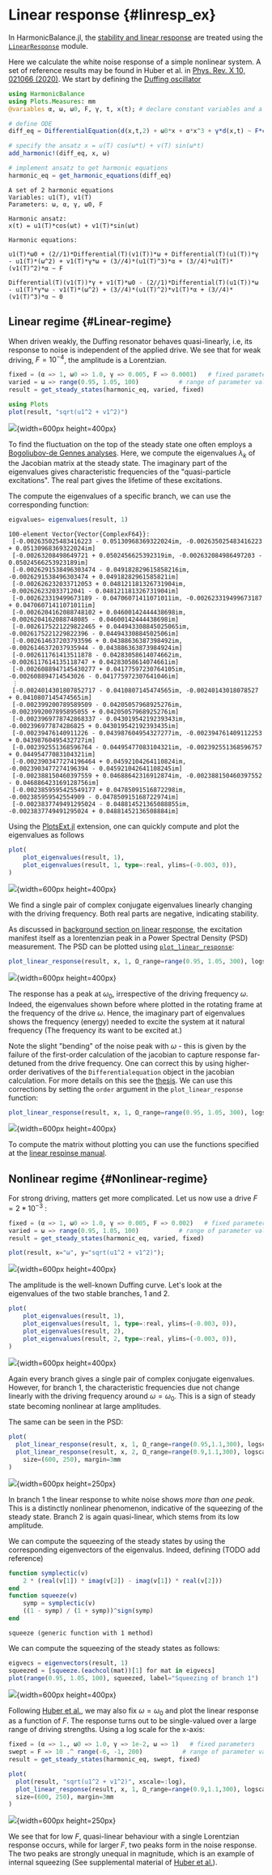 
# Linear response {#linresp_ex}

In HarmonicBalance.jl, the [stability and linear response](/background/stability_response#linresp_background) are treated using the [`LinearResponse`](/manual/linear_response#linresp_man) module.

Here we calculate the white noise response of a simple nonlinear system. A set of reference results may be found in Huber et al. in [Phys. Rev. X 10, 021066 (2020)](https://doi.org/10.1103/PhysRevX.10.021066). We start by defining the [Duffing oscillator](/tutorials/steady_states#Duffing)

```julia
using HarmonicBalance
using Plots.Measures: mm
@variables α, ω, ω0, F, γ, t, x(t); # declare constant variables and a function x(t)

# define ODE
diff_eq = DifferentialEquation(d(x,t,2) + ω0*x + α*x^3 + γ*d(x,t) ~ F*cos(ω*t), x)

# specify the ansatz x = u(T) cos(ω*t) + v(T) sin(ω*t)
add_harmonic!(diff_eq, x, ω)

# implement ansatz to get harmonic equations
harmonic_eq = get_harmonic_equations(diff_eq)
```


```ansi
A set of 2 harmonic equations
Variables: u1(T), v1(T)
Parameters: ω, α, γ, ω0, F

Harmonic ansatz: 
x(t) = u1(T)*cos(ωt) + v1(T)*sin(ωt)

Harmonic equations:

u1(T)*ω0 + (2//1)*Differential(T)(v1(T))*ω + Differential(T)(u1(T))*γ - u1(T)*(ω^2) + v1(T)*γ*ω + (3//4)*(u1(T)^3)*α + (3//4)*u1(T)*(v1(T)^2)*α ~ F

Differential(T)(v1(T))*γ + v1(T)*ω0 - (2//1)*Differential(T)(u1(T))*ω - u1(T)*γ*ω - v1(T)*(ω^2) + (3//4)*(u1(T)^2)*v1(T)*α + (3//4)*(v1(T)^3)*α ~ 0

```


## Linear regime {#Linear-regime}

When driven weakly, the Duffing resonator behaves quasi-linearly, i.e, its response to noise is independent of the applied drive. We see that for weak driving, $F = 10^{-4}$, the amplitude is a Lorentzian.

```julia
fixed = (α => 1, ω0 => 1.0, γ => 0.005, F => 0.0001)   # fixed parameters
varied = ω => range(0.95, 1.05, 100)           # range of parameter values
result = get_steady_states(harmonic_eq, varied, fixed)

using Plots
plot(result, "sqrt(u1^2 + v1^2)")
```

![](elxlhmu.png){width=600px height=400px}

To find the fluctuation on the top of the steady state one often employs a [Bogoliubov-de Gennes analyses](https://en.wikipedia.org/wiki/Linear_dynamical_system). Here, we compute the eigenvalues $\lambda_k$ of the Jacobian matrix at the steady state. The imaginary part of the eigenvalues gives characteristic frequencies of the &quot;quasi-particle excitations&quot;. The real part gives the lifetime of these excitations.

The compute the eigenvalues of a specific branch, we can use the corresponding function:

```julia
eigvalues= eigenvalues(result, 1)
```


```ansi
100-element Vector{Vector{ComplexF64}}:
 [-0.002635025483416223 - 0.05130968369322024im, -0.002635025483416223 + 0.05130968369322024im]
 [-0.00263208498649721 + 0.0502456625392319im, -0.002632084986497203 - 0.05024566253923189im]
 [-0.0026291538496303474 - 0.049182829615858216im, -0.0026291538496303474 + 0.04918282961585821im]
 [-0.002626232033712053 + 0.048121181326731904im, -0.002626232033712041 - 0.048121181326731904im]
 [-0.002623319499673189 - 0.04706071411071011im, -0.002623319499673187 + 0.04706071411071011im]
 [-0.0026204162088748102 + 0.04600142444438698im, -0.0026204162088748085 - 0.04600142444438698im]
 [-0.0026175221229822465 + 0.044943308845025065im, -0.0026175221229822396 - 0.04494330884502506im]
 [-0.002614637203793596 + 0.04388636387398492im, -0.0026146372037935944 - 0.043886363873984924im]
 [-0.002611761413511878 - 0.04283058614074662im, -0.0026117614135118747 + 0.04283058614074661im]
 [-0.0026088947145430277 + 0.04177597230764105im, -0.002608894714543026 - 0.041775972307641046im]
 ⋮
 [-0.0024014301807852717 - 0.0410807145474565im, -0.00240143018078527 + 0.0410807145474565im]
 [-0.002399200789589509 - 0.04205057968925276im, -0.0023992007895895055 + 0.04205057968925276im]
 [-0.0023969778742868337 - 0.04301954219239343im, -0.002396977874286825 + 0.043019542192393435im]
 [-0.00239476140911226 - 0.043987604954327277im, -0.002394761409112253 + 0.04398760495432727im]
 [-0.002392551368596764 - 0.04495477083104321im, -0.002392551368596757 + 0.04495477083104321im]
 [-0.0023903477274196464 + 0.04592104264110824im, -0.0023903477274196394 - 0.045921042641108245im]
 [-0.002388150460397559 + 0.04688642316912874im, -0.002388150460397552 - 0.046886423169128756im]
 [-0.0023859595425549177 + 0.04785091516872298im, -0.002385959542554909 - 0.047850915168722974im]
 [-0.0023837749491295024 - 0.048814521365088855im, -0.0023837749491295024 + 0.04881452136508884im]
```


Using the [PlotsExt.jl](/manual/plotting#plotting) extension, one can quickly compute and plot the eigenvalues as follows

```julia
plot(
    plot_eigenvalues(result, 1),
    plot_eigenvalues(result, 1, type=:real, ylims=(-0.003, 0)),
)
```

![](zynyotl.png){width=600px height=400px}

We find a single pair of complex conjugate eigenvalues linearly changing with the driving frequency. Both real parts are negative, indicating stability.

As discussed in [background section on linear response](/background/stability_response#linresp_background), the excitation manifest itself as a lorentenzian peak in a Power Spectral Density (PSD) measurement. The PSD can be plotted using [`plot_linear_response`](/manual/linear_response#linresp_man):

```julia
plot_linear_response(result, x, 1, Ω_range=range(0.95, 1.05, 300), logscale=true)
```

![](zbcjagv.png){width=600px height=400px}

The response has a peak at $\omega_0$, irrespective of the driving frequency $\omega$. Indeed, the eigenvalues shown before where plotted in the rotating frame at the frequency of the drive $\omega$. Hence, the imaginary part of eigenvalues shows the frequency (energy) needed to excite the system at it natural frequency (The frequency its want to be excited at.)

Note the slight &quot;bending&quot; of the noise peak with $\omega$ - this is given by the failure of the first-order calculation of the jacobian to capture response far-detuned from the drive frequency. One can correct this by using higher-order derivatives of the `Differentialequation` object in the jacobian calculation. For more details on this see the [thesis](https://www.doi.org/10.3929/ethz-b-000589190). We can use this corrections by setting the `order` argument in the `plot_linear_response` function:

```julia
plot_linear_response(result, x, 1, Ω_range=range(0.95, 1.05, 300), logscale=true, order=2)
```

![](ojvbsab.png){width=600px height=400px}

To compute the matrix without plotting you can use the functions specified at the [linear respinse manual](/manual/linear_response#linresp_man).

## Nonlinear regime {#Nonlinear-regime}

For strong driving, matters get more complicated. Let us now use a drive $F = 2*10^{-3}$ :

```julia
fixed = (α => 1, ω0 => 1.0, γ => 0.005, F => 0.002)   # fixed parameters
varied = ω => range(0.95, 1.05, 100)           # range of parameter values
result = get_steady_states(harmonic_eq, varied, fixed)

plot(result, x="ω", y="sqrt(u1^2 + v1^2)");
```

![](ofcvpfh.png){width=600px height=400px}

The amplitude is the well-known Duffing curve. Let&#39;s look at the eigenvalues of the two stable branches, 1 and 2.

```julia
plot(
    plot_eigenvalues(result, 1),
    plot_eigenvalues(result, 1, type=:real, ylims=(-0.003, 0)),
    plot_eigenvalues(result, 2),
    plot_eigenvalues(result, 2, type=:real, ylims=(-0.003, 0)),
)
```

![](jqyuogl.png){width=600px height=400px}

Again every branch gives a single pair of complex conjugate eigenvalues. However, for branch 1, the characteristic frequencies due not change linearly with the driving frequency around $\omega=\omega_0$. This is a sign of steady state becoming nonlinear at large amplitudes.

The same can be seen in the PSD:

```julia
plot(
  plot_linear_response(result, x, 1, Ω_range=range(0.95,1.1,300), logscale=true),
  plot_linear_response(result, x, 2, Ω_range=range(0.9,1.1,300), logscale=true),
    size=(600, 250), margin=3mm
)
```

![](paxclrz.png){width=600px height=250px}

In branch 1 the linear response to white noise shows _more than one peak_. This is a distinctly nonlinear phenomenon, indicative of the squeezing of the steady state. Branch 2 is again quasi-linear, which stems from its low amplitude.

We can compute the squeezing of the steady states by using the corresponding eigenvectors of the eigenvalus. Indeed, defining (TODO add reference)

```julia
function symplectic(v)
    2 * (real(v[1]) * imag(v[2]) - imag(v[1]) * real(v[2]))
end
function squeeze(v)
    symp = symplectic(v)
    ((1 - symp) / (1 + symp))^sign(symp)
end
```


```ansi
squeeze (generic function with 1 method)
```


We can compute the squeezing of the steady states as follows:

```julia
eigvecs = eigenvectors(result, 1)
squeezed = [squeeze.(eachcol(mat))[1] for mat in eigvecs]
plot(range(0.95, 1.05, 100), squeezed, label="Squeezing of branch 1")
```

![](sfmlxfy.png){width=600px height=400px}

Following [Huber et al.](https://doi.org/10.1103/PhysRevX.10.021066), we may also fix $\omega = \omega_0$ and plot the linear response as a function of $F$. The response turns out to be single-valued over a large range of driving strengths. Using a log scale for the x-axis:

```julia
fixed = (α => 1., ω0 => 1.0, γ => 1e-2, ω => 1)   # fixed parameters
swept = F => 10 .^ range(-6, -1, 200)           # range of parameter values
result = get_steady_states(harmonic_eq, swept, fixed)

plot(
  plot(result, "sqrt(u1^2 + v1^2)", xscale=:log),
  plot_linear_response(result, x, 1, Ω_range=range(0.9,1.1,300), logscale=true, xscale=:log),
  size=(600, 250), margin=3mm
)
```

![](fktfxjl.png){width=600px height=250px}

We see that for low $F$, quasi-linear behaviour with a single Lorentzian response occurs, while for larger $F$, two peaks form in the noise response. The two peaks are strongly unequal in magnitude, which is an example of internal squeezing (See supplemental material of [Huber et al.](https://doi.org/10.1103/PhysRevX.10.021066)).
